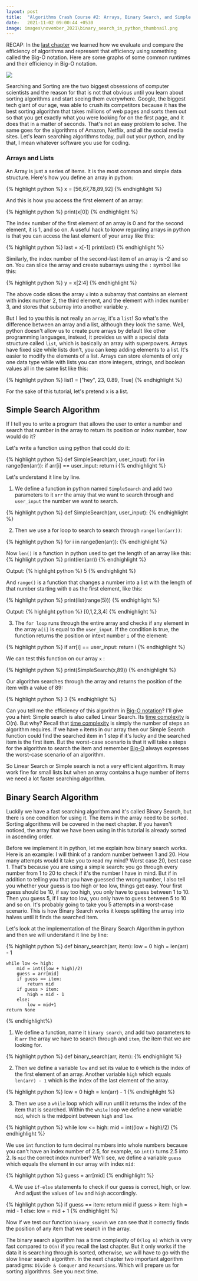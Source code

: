 ```yaml
---
layout: post
title:  "Algorithms Crash Course #2: Arrays, Binary Search, and Simple Search in Python"
date:   2021-11-02 09:00:44 +0530
image: images\november_2021\binary_search_in_python_thumbnail.png
---
```

RECAP: In the [last chapter][last-chapter] we learned how we evaluate and compare the efficiency of algorithms and represent that efficiency using something called the Big-O notation. Here are some graphs of some common runtimes and their efficiency in Big-O notation.

<img src="\blog\images\november_2021\binary_search_in_python_thumbnail.png?raw=true">

Searching and Sorting are the two biggest obsessions of computer scientists and the reason for that is not that obvious until you learn about sorting algorithms and start seeing them everywhere. Google, the biggest tech giant of our age, was able to crush its competitors because it has the best sorting algorithm that takes millions of web pages and sorts them out so that you get exactly what you were looking for on the first page, and it does that in a matter of seconds. That's not an easy problem to solve. The same goes for the algorithms of Amazon, Netflix, and all the social media sites. Let's learn searching algorithms today, pull out your python, and by that, I mean whatever software you use for coding.

### Arrays and Lists
An Array is just a series of items. It is the most common and simple data structure. Here's how you define an array in python:

{% highlight python %}
x = [56,67,78,89,92]
{% endhighlight %}

And this is how you access the first element of an array:

{% highlight python %}
print(x[0])
{% endhighlight %}

The index number of the first element of an array is 0 and for the second element, it is 1, and so on. A useful hack to know regarding arrays in python is that you can access the last element of your array like this:

{% highlight python %}
last = x[-1]
print(last)
{% endhighlight %}

Similarly, the index number of the second-last item of an array is -2 and so on. You can slice the array and create subarrays using the `:` symbol like this:

{% highlight python %}
y = x[2:4]
{% endhighlight %}

The above code slices the array `x` into a subarray that contains an element with index number 2, the third element, and the element with index number 3, and stores that subarray into another variable `y`.

But I lied to you this is not really an `array`, it's a `list`! So what's the difference between an array and a list, although they look the same. Well, python doesn't allow us to create pure arrays by default like other programming languages, instead, it provides us with a special data structure called `list`, which is basically an array with superpowers. Arrays have fixed size while lists don't, you can keep adding elements to a list. It's easier to modify the elements of a list. Arrays can store elements of only one data type while with lists you can store integers, strings, and boolean values all in the same list like this:

{% highlight python %}
list1 = ["hey", 23, 0.89, True]
{% endhighlight %}

For the sake of this tutorial, let's pretend x is a list.

## Simple Search Algorithm

If I tell you to write a program that allows the user to enter a number and search that number in the array to return its position or index number, how would do it?

Let's write a function using python that could do it:

{% highlight python %}
def SimpleSearch(arr, user_input):
	for i in range(len(arr)):
		if arr[i] == user_input:
			return i
{% endhighlight %}

Let's understand it line by line.

1. We define a function in python named `SimpleSearch` and add two parameters to it `arr` the array that we want to search through and `user_input` the number we want to search.

{% highlight python %}
def SimpleSearch(arr, user_input):
{% endhighlight %}

2. Then we use a for loop to search to search through `range(len(arr))`:

{% highlight python %}
for i in range(len(arr)):
{% endhighlight %}

Now `len()` is a function in python used to get the length of an array like this:
{% highlight python %}
print(len(arr))
{% endhighlight %}

Output:
{% highlight python %}
5
{% endhighlight %}

And `range()` is a function that changes a number into a list with the length of that number starting with `0` as the first element, like this:

{% highlight python %}
print(list(range(5)))
{% endhighlight %}

Output:
{% highlight python %}
[0,1,2,3,4]
{% endhighlight %}

3. The `for loop` runs through the entire array and checks if any element in the array `a[i]` is equal to the `user_input`. If the condition is true, the function returns the position or intext number `i` of the element:

{% highlight python %}
if arr[i] == user_input:
    return i
{% endhighlight %}

We can test this function on our array `x` :

{% highlight python %}
print(SimpleSearch(x,89))
{% endhighlight %}

Our algorithm searches through the array and returns the position of the item with a value of 89:

{% highlight python %}
3
{% endhighlight %}

Can you tell me the efficiency of this algorithm in [Big-O notation][last-chapter]? I'll give you a hint: Simple search is also called Linear Search. Its [time complexity][last-chapter] is O(n). But why? Recall that [time complexity][last-chapter] is simply the number of steps an algorithm requires. If we have `n` items in our array then our Simple Search function could find the searched item in 1 step if it's lucky and the searched item is the first item. But the worst-case scenario is that it will take `n` steps for the algorithm to search the item and remember [Big-O][last-chapter] always expresses the worst-case scenario of an algorithm.

So Linear Search or Simple search is not a very efficient algorithm. It may work fine for small lists but when an array contains a huge number of items we need a lot faster searching algorithm.

## Binary Search Algorithm

Luckily we have a fast searching algorithm and it's called Binary Search, but there is one condition for using it. The items in the array need to be sorted. Sorting algorithms will be covered in the next chapter. If you haven't noticed, the array that we have been using in this tutorial is already sorted in ascending order.

Before we implement it in python, let me explain how binary search works. Here is an example: I will think of a random number between 1 and 20. How many attempts would it take you to read my mind? Worst case 20, best case 1. That's because you are using a simple search: you go through every number from 1 to 20 to check if it's the number I have in mind. But if in addition to telling you that you have guessed the wrong number, I also tell you whether your guess is too high or too low, things get easy. Your first guess should be 10, if say too high, you only have to guess between 1 to 10. Then you guess 5, if I say too low, you only have to guess between 5 to 10 and so on. It's probably going to take you 5 attempts in a worst-case scenario. This is how Binary Search works it keeps splitting the array into halves until it finds the searched item.

Let's look at the implementation of the Binary Search Algorithm in python and then we will understand it line by line:

{% highlight python %}
def binary_search(arr, item):
	low = 0
	high = len(arr) - 1

	while low <= high:
		mid = int((low + high)/2)
		guess = arr[mid]
		if guess == item:
			return mid
		if guess > item:
			high = mid - 1
		else:
			low = mid+1
	return None
{% endhighlight%}

1. We define a function, name it `binary search`, and add two parameters to it `arr` the array we have to search through and `item`, the item that we are looking for.

{% highlight python %}
def binary_search(arr, item):
{% endhighlight %}

2. Then we define a variable `low` and set its value to `0` which is the index of the first element of an array. Another variable `high` which equals `len(arr) - 1` which is the index of the last element of the array.

{% highlight python %}
low = 0
high = len(arr) - 1
{% endhighlight %}

3. Then we use a `while` loop which will run until it returns the index of the item that is searched. Within the `while` loop we define a new variable `mid`, which is the midpoint between `high` and `low`.

{% highlight python %}
while low <= high:
	mid = int((low + high)/2)
{% endhighlight %}

We use `int` function to turn decimal numbers into whole numbers because you can't have an index number of 2.5, for example, so `int()` turns 2.5 into 2. Is `mid` the correct index number? We'll see, we define a variable `guess` which equals the element in our array with index `mid`:

{% highlight python %}
guess = arr[mid]
{% endhighlight %}

4. We use `if-else` statements to check if our guess is correct, high, or low. And adjust the values of `low` and `high` accordingly.

{% highlight python %}
if guess == item:
    return mid
if guess > item:
    high = mid - 1
else:
    low = mid + 1
{% endhighlight %}

Now if we test our function `binary_search` we can see that it correctly finds the position of any item that we search in the array.

The binary search algorithm has a time complexity of `O(log n)` which is very fast compared to `O(n)` if you recall the last chapter. But it only works if the data it is searching through is sorted, otherwise, we will have to go with the slow linear search algorithm. In the next chapter two important algorithm paradigms: `Divide & Conquer` and `Recursions`. Which will prepare us for sorting algorithms. See you next time.


[last-chapter]: https://avionmission.github.io/blog/time-complexity-simply-explained-algorithms-crash-course/





